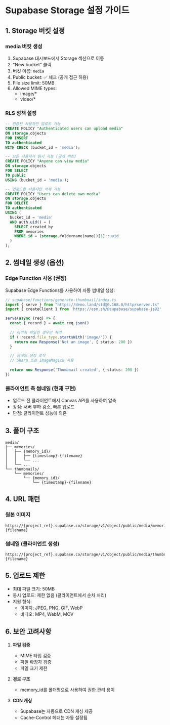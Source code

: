 # Supabase Storage 설정 가이드

## 1. Storage 버킷 설정

### media 버킷 생성
1. Supabase 대시보드에서 Storage 섹션으로 이동
2. "New bucket" 클릭
3. 버킷 이름: `media`
4. Public bucket: ✅ 체크 (공개 접근 허용)
5. File size limit: 50MB
6. Allowed MIME types: 
   - image/*
   - video/*

### RLS 정책 설정

```sql
-- 인증된 사용자만 업로드 가능
CREATE POLICY "Authenticated users can upload media"
ON storage.objects
FOR INSERT
TO authenticated
WITH CHECK (bucket_id = 'media');

-- 모든 사용자가 읽기 가능 (공개 버킷)
CREATE POLICY "Anyone can view media"
ON storage.objects
FOR SELECT
TO public
USING (bucket_id = 'media');

-- 업로드한 사용자만 삭제 가능
CREATE POLICY "Users can delete own media"
ON storage.objects
FOR DELETE
TO authenticated
USING (
  bucket_id = 'media' 
  AND auth.uid() = (
    SELECT created_by 
    FROM memories 
    WHERE id = (storage.foldername(name))[1]::uuid
  )
);
```

## 2. 썸네일 생성 (옵션)

### Edge Function 사용 (권장)
Supabase Edge Functions를 사용하여 자동 썸네일 생성:

```typescript
// supabase/functions/generate-thumbnail/index.ts
import { serve } from "https://deno.land/std@0.168.0/http/server.ts"
import { createClient } from 'https://esm.sh/@supabase/supabase-js@2'

serve(async (req) => {
  const { record } = await req.json()
  
  // 이미지 파일인 경우만 처리
  if (!record.file_type.startsWith('image/')) {
    return new Response('Not an image', { status: 200 })
  }

  // 썸네일 생성 로직
  // Sharp 또는 ImageMagick 사용
  
  return new Response('Thumbnail created', { status: 200 })
})
```

### 클라이언트 측 썸네일 (현재 구현)
- 업로드 전 클라이언트에서 Canvas API를 사용하여 압축
- 장점: 서버 부하 감소, 빠른 업로드
- 단점: 클라이언트 성능에 의존

## 3. 폴더 구조

```
media/
├── memories/
│   ├── {memory_id}/
│   │   ├── {timestamp}-{filename}
│   │   └── ...
│   └── ...
└── thumbnails/
    └── memories/
        └── {memory_id}/
            └── {timestamp}-{filename}
```

## 4. URL 패턴

### 원본 이미지
```
https://{project_ref}.supabase.co/storage/v1/object/public/media/memories/{memory_id}/{timestamp}-{filename}
```

### 썸네일 (클라이언트 생성)
```
https://{project_ref}.supabase.co/storage/v1/object/public/media/thumbnails/memories/{memory_id}/{timestamp}-{filename}
```

## 5. 업로드 제한

- 최대 파일 크기: 50MB
- 동시 업로드: 제한 없음 (클라이언트에서 순차 처리)
- 지원 형식:
  - 이미지: JPEG, PNG, GIF, WebP
  - 비디오: MP4, WebM, MOV

## 6. 보안 고려사항

1. **파일 검증**
   - MIME 타입 검증
   - 파일 확장자 검증
   - 파일 크기 제한

2. **경로 구조**
   - memory_id를 폴더명으로 사용하여 권한 관리 용이

3. **CDN 캐싱**
   - Supabase는 자동으로 CDN 캐싱 제공
   - Cache-Control 헤더는 자동 설정됨
